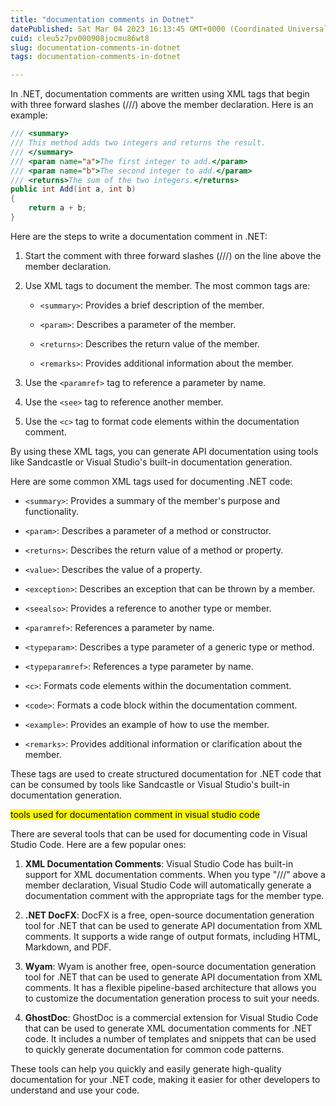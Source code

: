 ```yaml
---
title: "documentation comments in Dotnet"
datePublished: Sat Mar 04 2023 16:13:45 GMT+0000 (Coordinated Universal Time)
cuid: cleu5z7pv000908jocmu86wt8
slug: documentation-comments-in-dotnet
tags: documentation-comments-in-dotnet

---
```


In .NET, documentation comments are written using XML tags that begin with three forward slashes (///) above the member declaration. Here is an example:

```csharp
/// <summary>
/// This method adds two integers and returns the result.
/// </summary>
/// <param name="a">The first integer to add.</param>
/// <param name="b">The second integer to add.</param>
/// <returns>The sum of the two integers.</returns>
public int Add(int a, int b)
{
    return a + b;
}
```

Here are the steps to write a documentation comment in .NET:

1. Start the comment with three forward slashes (///) on the line above the member declaration.
    
2. Use XML tags to document the member. The most common tags are:
    
    * `<summary>`: Provides a brief description of the member.
        
    * `<param>`: Describes a parameter of the member.
        
    * `<returns>`: Describes the return value of the member.
        
    * `<remarks>`: Provides additional information about the member.
        
3. Use the `<paramref>` tag to reference a parameter by name.
    
4. Use the `<see>` tag to reference another member.
    
5. Use the `<c>` tag to format code elements within the documentation comment.
    

By using these XML tags, you can generate API documentation using tools like Sandcastle or Visual Studio's built-in documentation generation.

Here are some common XML tags used for documenting .NET code:

* `<summary>`: Provides a summary of the member's purpose and functionality.
    
* `<param>`: Describes a parameter of a method or constructor.
    
* `<returns>`: Describes the return value of a method or property.
    
* `<value>`: Describes the value of a property.
    
* `<exception>`: Describes an exception that can be thrown by a member.
    
* `<seealso>`: Provides a reference to another type or member.
    
* `<paramref>`: References a parameter by name.
    
* `<typeparam>`: Describes a type parameter of a generic type or method.
    
* `<typeparamref>`: References a type parameter by name.
    
* `<c>`: Formats code elements within the documentation comment.
    
* `<code>`: Formats a code block within the documentation comment.
    
* `<example>`: Provides an example of how to use the member.
    
* `<remarks>`: Provides additional information or clarification about the member.
    

These tags are used to create structured documentation for .NET code that can be consumed by tools like Sandcastle or Visual Studio's built-in documentation generation.

<mark>tools used for documentation comment in visual studio code</mark>

There are several tools that can be used for documenting code in Visual Studio Code. Here are a few popular ones:

1. **XML Documentation Comments**: Visual Studio Code has built-in support for XML documentation comments. When you type "///" above a member declaration, Visual Studio Code will automatically generate a documentation comment with the appropriate tags for the member type.
    
2. **.NET DocFX**: DocFX is a free, open-source documentation generation tool for .NET that can be used to generate API documentation from XML comments. It supports a wide range of output formats, including HTML, Markdown, and PDF.
    
3. **Wyam**: Wyam is another free, open-source documentation generation tool for .NET that can be used to generate API documentation from XML comments. It has a flexible pipeline-based architecture that allows you to customize the documentation generation process to suit your needs.
    
4. **GhostDoc**: GhostDoc is a commercial extension for Visual Studio Code that can be used to generate XML documentation comments for .NET code. It includes a number of templates and snippets that can be used to quickly generate documentation for common code patterns.
    

These tools can help you quickly and easily generate high-quality documentation for your .NET code, making it easier for other developers to understand and use your code.